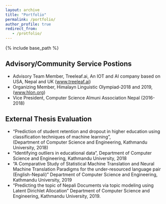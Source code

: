 ```yaml
---
layout: archive
title: "Portfolio"
permalink: /portfolio/
author_profile: true
redirect_from:
   - /protfolio/
---
```


{% include base_path %}

## Advisory/Community Service Postions
- Advisory Team Member, Treeleaf.ai, An IOT and AI company based on USA, Nepal and UK (www.treeleaf.ai)
- Organizing Member, Himalayn Linguistic Olympiad-2018 and 2019, (www.hlon.org)
- Vice President, Computer Science Almuni Association Nepal (2016-2018)

## External Thesis Evaluation
- “Prediction of student retention and dropout in higher education using classification techniques of machine learning”,  
    (Department of Computer Science and Engineering, Kathmandu University, 2018)
- “Identifying outliers in educational data”, Department of Computer Science and Engineering, Kathmandu University, 2018
- “A Comparative Study of Statistical Machine Translation and Neural Machine Translation Paradigms for the under-resourced language pair (English-Nepali)” Department of Computer Science and Engineering, Kathmandu University, 2019 
- “Predicting the topic of Nepali Documents via topic modeling using Latent Dirichlet Allocation” Department of Computer Science and Engineering, Kathmandu University, 2019.

